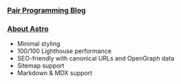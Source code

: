 ### [Pair Programming Blog](https://www.pairprogramming.com.br/)

### [About Astro](https://astro.build/)
- Minimal styling
- 100/100 Lighthouse performance
- SEO-friendly with canonical URLs and OpenGraph data
- Sitemap support
- Markdown & MDX support

